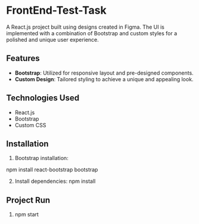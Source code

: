 # FrontEnd-Test-Task

A React.js project built using designs created in Figma. The UI is implemented with a combination of Bootstrap and custom styles for a polished and unique user experience.

## Features
- **Bootstrap**: Utilized for responsive layout and pre-designed components.
- **Custom Design**: Tailored styling to achieve a unique and appealing look.

## Technologies Used

- React.js
- Bootstrap
- Custom CSS

## Installation

1. Bootstrap installation:

npm install react-bootstrap bootstrap

2. Install dependencies:
npm install

## Project Run
1. npm start

